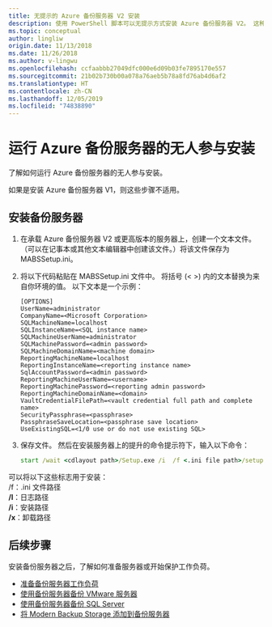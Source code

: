```yaml
---
title: 无提示的 Azure 备份服务器 V2 安装
description: 使用 PowerShell 脚本可以无提示方式安装 Azure 备份服务器 V2。 这种类型安装也称为无人参与安装。
ms.topic: conceptual
author: lingliw
origin.date: 11/13/2018
ms.date: 11/26/2018
ms.author: v-lingwu
ms.openlocfilehash: ccfaabbb27049dfc000e6d09b03fe7895170e557
ms.sourcegitcommit: 21b02b730b00a078a76aeb5b78a8fd76ab4d6af2
ms.translationtype: HT
ms.contentlocale: zh-CN
ms.lasthandoff: 12/05/2019
ms.locfileid: "74838890"
---
```

# <a name="run-an-unattended-installation-of-azure-backup-server"></a>运行 Azure 备份服务器的无人参与安装

了解如何运行 Azure 备份服务器的无人参与安装。

如果是安装 Azure 备份服务器 V1，则这些步骤不适用。

## <a name="install-backup-server"></a>安装备份服务器

1. 在承载 Azure 备份服务器 V2 或更高版本的服务器上，创建一个文本文件。 （可以在记事本或其他文本编辑器中创建该文件。）将该文件保存为 MABSSetup.ini。

2. 将以下代码粘贴在 MABSSetup.ini 文件中。 将括号 (\< \>) 内的文本替换为来自你环境的值。 以下文本是一个示例：

   ```text
   [OPTIONS]
   UserName=administrator
   CompanyName=<Microsoft Corporation>
   SQLMachineName=localhost
   SQLInstanceName=<SQL instance name>
   SQLMachineUserName=administrator
   SQLMachinePassword=<admin password>
   SQLMachineDomainName=<machine domain>
   ReportingMachineName=localhost
   ReportingInstanceName=<reporting instance name>
   SqlAccountPassword=<admin password>
   ReportingMachineUserName=<username>
   ReportingMachinePassword=<reporting admin password>
   ReportingMachineDomainName=<domain>
   VaultCredentialFilePath=<vault credential full path and complete name>
   SecurityPassphrase=<passphrase>
   PassphraseSaveLocation=<passphrase save location>
   UseExistingSQL=<1/0 use or do not use existing SQL>
   ```

3. 保存文件。 然后在安装服务器上的提升的命令提示符下，输入以下命令：

   ```cmd
   start /wait <cdlayout path>/Setup.exe /i  /f <.ini file path>/setup.ini /L <log path>/setup.log
   ```

可以将以下这些标志用于安装：</br>
/f：.ini 文件路径 </br>
**/l**：日志路径</br>
**/i**：安装路径</br>
**/x**：卸载路径</br>

## <a name="next-steps"></a>后续步骤

安装备份服务器之后，了解如何准备服务器或开始保护工作负荷。

- [准备备份服务器工作负荷](backup-azure-microsoft-azure-backup.md)
- [使用备份服务器备份 VMware 服务器](backup-azure-backup-server-vmware.md)
- [使用备份服务器备份 SQL Server](backup-azure-sql-mabs.md)
- [将 Modern Backup Storage 添加到备份服务器](backup-mabs-add-storage.md)

<!-- Update_Description: link update -->